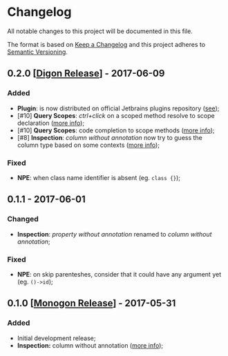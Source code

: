 # Changelog

All notable changes to this project will be documented in this file.

The format is based on [Keep a Changelog](http://keepachangelog.com/)
and this project adheres to [Semantic Versioning](http://semver.org/).

## 0.2.0 [[Digon Release](https://github.com/rentalhost/laravel-insight/releases/tag/0.2.0)] - 2017-06-09

### Added

* **Plugin**: is now distributed on official Jetbrains plugins repository ([see](https://plugins.jetbrains.com/plugin/9730-laravel-insight));
* [#10] **Query Scopes**: *ctrl+click* on a scoped method resolve to scope declaration ([more info](https://github.com/rentalhost/laravel-insight/wiki/Auxiliary-Features#query-scopes));
* [#10] **Query Scopes**: code completion to scope methods ([more info](https://github.com/rentalhost/laravel-insight/wiki/Auxiliary-Features#query-scopes));
* [#8] **Inspection**: *column without annotation* now try to guess the column type based on some contexts ([more info](https://github.com/rentalhost/laravel-insight/wiki/Inspections#column-without-annotation));

### Fixed

* **NPE**: when class name identifier is absent (eg. `class {}`);

## 0.1.1 - 2017-06-01

### Changed

* **Inspection**: *property without annotation* renamed to *column without annotation*;

### Fixed

* **NPE**: on skip parenteshes, consider that it could have any argument yet (eg. `()->id`);

## 0.1.0 [[Monogon Release](https://github.com/rentalhost/laravel-insight/releases/tag/0.1.0)] - 2017-05-31

### Added

* Initial development release;
* **Inspection:** column without annotation ([more info](https://github.com/rentalhost/laravel-insight/wiki/Inspections#column-without-annotation));

